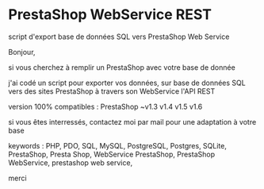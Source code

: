 # PrestaShop WebService REST
script d'export base de données SQL vers PrestaShop Web Service

Bonjour,

si vous cherchez à remplir un PrestaShop avec votre base de donnée

j'ai codé un script pour exporter vos données, sur base de données SQL
vers des sites PrestaShop à travers son WebService l'API REST

version 100% compatibles :
PrestaShop ~v1.3 v1.4 v1.5 v1.6

si vous êtes interressés, contactez moi par mail pour une adaptation à votre base

keywords :
PHP, PDO, SQL, MySQL, PostgreSQL, Postgres, SQLite, 
PrestaShop, Presta Shop, WebService PrestaShop, PrestaShop WebService, prestashop web service, 

merci
